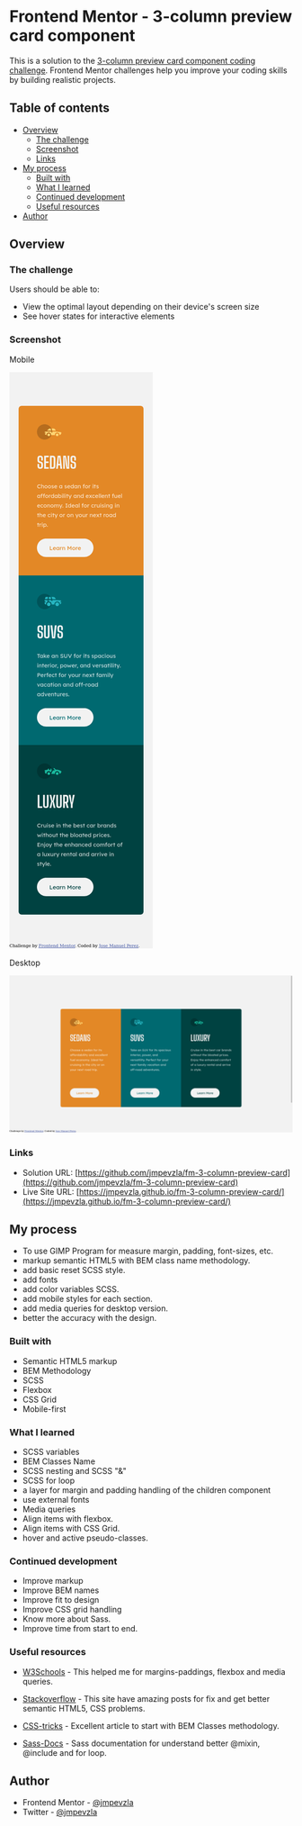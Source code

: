# Frontend Mentor - 3-column preview card component

This is a solution to the [3-column preview card component coding challenge](https://www.frontendmentor.io/challenges/3column-preview-card-component-pH92eAR2-). Frontend Mentor challenges help you improve your coding skills by building realistic projects. 

## Table of contents

- [Overview](#overview)
  - [The challenge](#the-challenge)
  - [Screenshot](#screenshot)
  - [Links](#links)
- [My process](#my-process)
  - [Built with](#built-with)
  - [What I learned](#what-i-learned)
  - [Continued development](#continued-development)
  - [Useful resources](#useful-resources)
- [Author](#author)

## Overview
### The challenge

Users should be able to:

- View the optimal layout depending on their device's screen size
- See hover states for interactive elements

### Screenshot

Mobile

![mobile version](/ss/3-column-mobile.png?raw=true)

Desktop

![desktop version](/ss/3-column-desktop.png?raw=true)

### Links

- Solution URL: [https://github.com/jmpevzla/fm-3-column-preview-card](https://github.com/jmpevzla/fm-3-column-preview-card)
- Live Site URL: [https://jmpevzla.github.io/fm-3-column-preview-card/](https://jmpevzla.github.io/fm-3-column-preview-card/)

## My process

- To use GIMP Program for measure margin, padding, font-sizes, etc.
- markup semantic HTML5 with BEM class name methodology.
- add basic reset SCSS style.
- add fonts
- add color variables SCSS.
- add mobile styles for each section.
- add media queries for desktop version.
- better the accuracy with the design.

### Built with

- Semantic HTML5 markup
- BEM Methodology 
- SCSS
- Flexbox
- CSS Grid
- Mobile-first

### What I learned

- SCSS variables
- BEM Classes Name
- SCSS nesting and SCSS "&"
- SCSS for loop
- a layer for margin and padding handling of the children component
- use external fonts
- Media queries
- Align items with flexbox.
- Align items with CSS Grid.
- hover and active pseudo-classes.

### Continued development

- Improve markup
- Improve BEM names
- Improve fit to design
- Improve CSS grid handling
- Know more about Sass.
- Improve time from start to end.

### Useful resources

- [W3Schools](https://www.w3schools.com) - This helped me for margins-paddings, flexbox and media queries.

- [Stackoverflow](stackoverflow.com) - This site have amazing posts for fix and get better semantic HTML5, CSS problems.

- [CSS-tricks](https://css-tricks.com/bem-101/) - Excellent article to start with BEM Classes methodology.

- [Sass-Docs](https://sass-lang.com/documentation/) - Sass documentation for understand better @mixin, @include and for loop.

## Author

- Frontend Mentor - [@jmpevzla](https://www.frontendmentor.io/profile/jmpevzla)
- Twitter - [@jmpevzla](https://twitter.com/jmpevzla)
